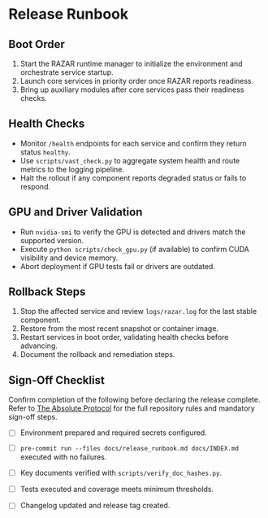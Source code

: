 # Release Runbook

## Boot Order
1. Start the RAZAR runtime manager to initialize the environment and orchestrate service startup.
2. Launch core services in priority order once RAZAR reports readiness.
3. Bring up auxiliary modules after core services pass their readiness checks.

## Health Checks
- Monitor `/health` endpoints for each service and confirm they return status `healthy`.
- Use `scripts/vast_check.py` to aggregate system health and route metrics to the logging pipeline.
- Halt the rollout if any component reports degraded status or fails to respond.

## GPU and Driver Validation
- Run `nvidia-smi` to verify the GPU is detected and drivers match the supported version.
- Execute `python scripts/check_gpu.py` (if available) to confirm CUDA visibility and device memory.
- Abort deployment if GPU tests fail or drivers are outdated.

## Rollback Steps
1. Stop the affected service and review `logs/razar.log` for the last stable component.
2. Restore from the most recent snapshot or container image.
3. Restart services in boot order, validating health checks before advancing.
4. Document the rollback and remediation steps.

## Sign-Off Checklist
Confirm completion of the following before declaring the release complete. Refer to [The Absolute Protocol](The_Absolute_Protocol.md) for the full repository rules and mandatory sign-off steps.

- [ ] Environment prepared and required secrets configured.
- [ ] `pre-commit run --files docs/release_runbook.md docs/INDEX.md` executed with no failures.
- [ ] Key documents verified with `scripts/verify_doc_hashes.py`.
- [ ] Tests executed and coverage meets minimum thresholds.
- [ ] Changelog updated and release tag created.

